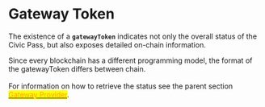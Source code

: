 # Gateway Token

The existence of a **`gatewayToken`** indicates not only the overall status of the Civic Pass, but also exposes detailed on-chain information.&#x20;

Since every blockchain has a different programming model, the format of the gatewayToken differs between chain.\
\
For information on how to retrieve the status see the parent section [<mark style="color:orange;">Gateway Provider</mark>](../).
